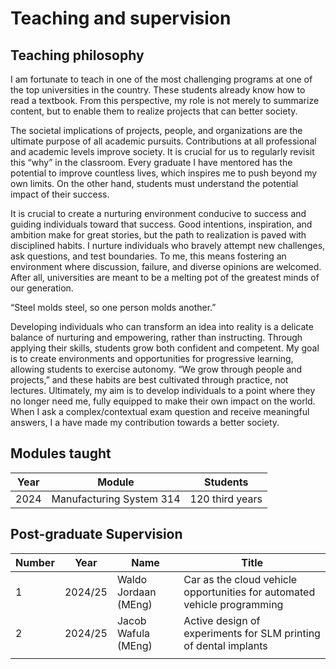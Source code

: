 

# Teaching and supervision

## Teaching philosophy

I am fortunate to teach in one of the most challenging programs at one of the top universities in the country. These students already know how to read a textbook. From this perspective, my role is not merely to summarize content, but to enable them to realize projects that can better society.

The societal implications of projects, people, and organizations are the ultimate purpose of all academic pursuits. Contributions at all professional and academic levels improve society. It is crucial for us to regularly revisit this “why” in the classroom. Every graduate I have mentored has the potential to improve countless lives, which inspires me to push beyond my own limits. On the other hand, students must understand the potential impact of their success.

It is crucial to create a nurturing environment conducive to success and guiding individuals toward that success. Good intentions, inspiration, and ambition make for great stories, but the path to realization is paved with disciplined habits. I nurture individuals who bravely attempt new challenges, ask questions, and test boundaries. To me, this means fostering an environment where discussion, failure, and diverse opinions are welcomed. After all, universities are meant to be a melting pot of the greatest minds of our generation.

“Steel molds steel, so one person molds another.”

Developing individuals who can transform an idea into reality is a delicate balance of nurturing and empowering, rather than instructing. Through applying their skills, students grow both confident and competent. My goal is to create environments and opportunities for progressive learning, allowing students to exercise autonomy. “We grow through people and projects,” and these habits are best cultivated through practice, not lectures. Ultimately, my aim is to develop individuals to a point where they no longer need me, fully equipped to make their own impact on the world. When I ask a complex/contextual exam question and receive meaningful answers, I a have made my contribution towards a better society.

## Modules taught

| Year | Module                   | Students        |
| ---- | ------------------------ | --------------- |
| 2024 | Manufacturing System 314 | 120 third years |

## Post-graduate Supervision

| Number | Year    | Name                 | Title                                                        |
| ------ | ------- | -------------------- | ------------------------------------------------------------ |
| 1      | 2024/25 | Waldo Jordaan (MEng) | Car as the cloud vehicle opportunities for automated vehicle programming |
| 2      | 2024/25 | Jacob Wafula (MEng)  | Active design of experiments for SLM printing of dental implants |
|        |         |                      |                                                              |

